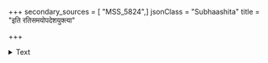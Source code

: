 +++
secondary_sources = [ "MSS_5824",]
jsonClass = "Subhaashita"
title = "इति रतिसमयोपदेशयुक्त्या"

+++

<details><summary>Text</summary>

इति रतिसमयोपदेशयुक्त्या रतगुरुदर्शितया पुरंध्रिलोकः।  
निजपरपरभागवृत्तिमौज्झीत् स्मरपरमाद्वयभूमिकानिलीनः॥
</details>
